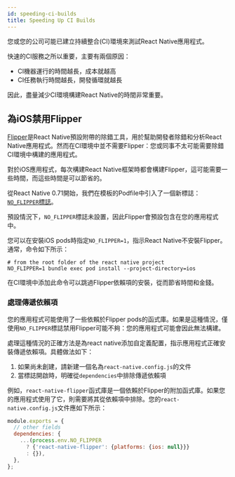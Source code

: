 ```yaml
---
id: speeding-ci-builds
title: Speeding Up CI Builds
---
```


您或您的公司可能已建立持續整合(CI)環境來測試React Native應用程式。

快速的CI服務之所以重要，主要有兩個原因：

- CI機器運行的時間越長，成本就越高
- CI任務執行時間越長，開發循環就越長

因此，盡量減少CI環境構建React Native的時間非常重要。

## 為iOS禁用Flipper

[Flipper](https://github.com/facebook/flipper)是React Native預設附帶的除錯工具，用於幫助開發者除錯和分析React Native應用程式。然而在CI環境中並不需要Flipper：您或同事不太可能需要除錯CI環境中構建的應用程式。

對於iOS應用程式，每次構建React Native框架時都會構建Flipper，這可能需要一些時間，而這些時間是可以節省的。

從React Native 0.71開始，我們在模板的Podfile中引入了一個新標誌：[`NO_FLIPPER`標誌](https://github.com/facebook/react-native/blob/main/packages/react-native/template/ios/Podfile#L20)。

預設情況下，`NO_FLIPPER`標誌未設置，因此Flipper會預設包含在您的應用程式中。

您可以在安裝iOS pods時指定`NO_FLIPPER=1`，指示React Native不安裝Flipper。通常，命令如下所示：

```shell
# from the root folder of the react native project
NO_FLIPPER=1 bundle exec pod install --project-directory=ios
```

在CI環境中添加此命令可以跳過Flipper依賴項的安裝，從而節省時間和金錢。

### 處理傳遞依賴項

您的應用程式可能使用了一些依賴於Flipper pods的函式庫。如果是這種情況，僅使用`NO_FLIPPER`標誌禁用Flipper可能不夠：您的應用程式可能會因此無法構建。

處理這種情況的正確方法是為react native添加自定義配置，指示應用程式正確安裝傳遞依賴項。具體做法如下：

1. 如果尚未創建，請新建一個名為`react-native.config.js`的文件
2. 當標誌開啟時，明確從`dependencies`中排除傳遞依賴項

例如，`react-native-flipper`函式庫是一個依賴於Flipper的附加函式庫。如果您的應用程式使用了它，則需要將其從依賴項中排除。您的`react-native.config.js`文件應如下所示：

```js title="react-native.config.js"
module.exports = {
  // other fields
  dependencies: {
    ...(process.env.NO_FLIPPER
      ? {'react-native-flipper': {platforms: {ios: null}}}
      : {}),
  },
};
```